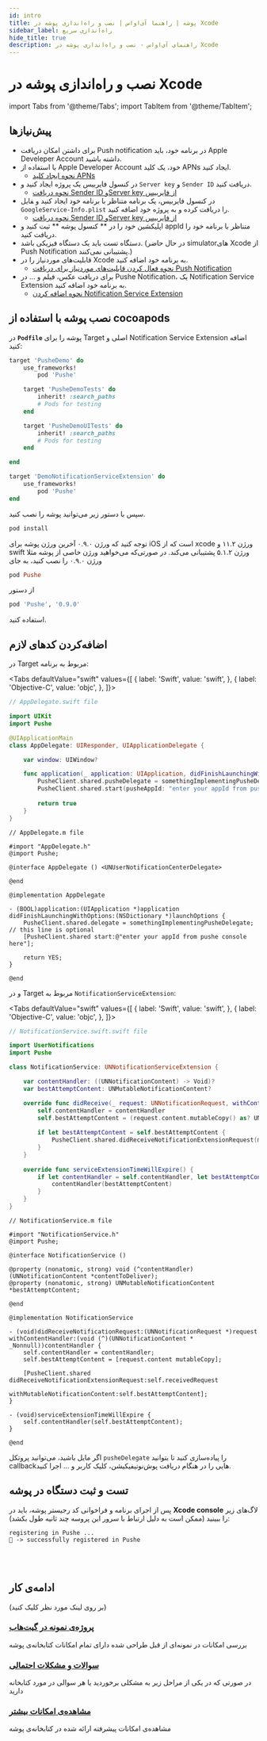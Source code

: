 ```yaml
---
id: intro
title: پوشه | راهنما آی‌اواس | نصب و راه‌اندازی پوشه در Xcode
sidebar_label: راه‌اندازی سریع
hide_title: true
description: راهنمای آی‌اواس - نصب و راه‌اندازی پوشه در Xcode
---
```


# نصب و راه‌اندازی پوشه در Xcode

import Tabs from '@theme/Tabs';
import TabItem from '@theme/TabItem';

## پیش‌نیازها

- برای داشتن امکان دریافت Push notification در برنامه خود، باید Apple Develeper Account داشته باشید.
- با استفاده از Apple Developer Account خود، یک کلید APNs ایجاد کنید. 
    - [نحوه ایجاد کلید APNs](/docs/ios/extra/apns-key)
- در کنسول فایربیس یک پروژه ایجاد کنید و ‍`Server key` و `Sender ID` دریافت کنید.
    - [نحوه دریافت Sender ID وServer key از فایربیس](/docs/ios/extra/firebase)
- در کنسول فایربیس، یک برنامه متناظر با برنامه خود ایجاد کنید و ‍‍‍فایل `GoogleService-Info.plist` را دریافت کرده و به پروژه خود اضافه کنید. 
    - [نحوه دریافت Sender ID وServer key از فایربیس](/docs/ios/extra/firebase)
- اپلیکشین خود را در ** کنسول پوشه ** ثبت کنید و appId متناظر با برنامه خود را دریافت کنید.
- دستگاه تست باید یک دستگاه فیزیکی باشد. (در حال حاضر simulatorهای Xcode از Push Notification پشتیبانی نمی‌کنند.)
- قابلیت‌های موردنیاز را در Xcode به برنامه خود اضافه کنید.
    - [نحوه فعال کردن قابلیت‌های موردنیاز برای دریافت Push Notification](/docs/ios/extra/capabilities)
- برای دریافت عکس، فیلم و ... در Pushe Notification، یک Notification Service Extension به برنامه خود اضافه کنید.
    - [نحوه اضافه کردن Notification Service Extension](/docs/ios/extra/notification-service-extension)

## نصب پوشه با استفاده از cocoapods

در **`Podfile`** پوشه را برای Target اصلی و Notification Service Extension اضافه کنید:

```ruby
target 'PusheDemo' do
    use_frameworks!
        pod 'Pushe'

    target 'PusheDemoTests' do
        inherit! :search_paths
        # Pods for testing
    end

    target 'PusheDemoUITests' do
        inherit! :search_paths
        # Pods for testing
    end

end

target 'DemoNotificationServiceExtension' do
    use_frameworks!
        pod 'Pushe'
end
```

سپس با دستور زیر می‌توانید پوشه را نصب کنید.

```bash
pod install
```
توجه کنید که ورژن ۰.۹.۰ آخرین ورژن پوشه برای iOS است که از xcode  ورژن ۱۱.۲ و swift ورژن ۵.۱.۲ پشتیبانی می‌کند. در صورتی‌که می‌خواهید ورژن خاصی از پوشه مثلا ورژن ۰.۹.۰ را نصب کنید، به جای 
```ruby
pod Pushe
```
از دستور
```ruby
pod 'Pushe', '0.9.0'
```
استفاده کنید.

## اضافه‌کردن کد‌های لازم

در Target مربوط به برنامه:

<Tabs
  defaultValue="swift"
  values={[
    { label: 'Swift', value: 'swift', },
    { label: 'Objective-C', value: 'objc', },
  ]}>

<TabItem value="swift">

```swift
// AppDelegate.swift file

import UIKit
import Pushe

@UIApplicationMain
class AppDelegate: UIResponder, UIApplicationDelegate {

    var window: UIWindow?

    func application(_ application: UIApplication, didFinishLaunchingWithOptions launchOptions: [UIApplication.LaunchOptionsKey: Any]?) -> Bool {
        PusheClient.shared.pusheDelegate = somethingImplementingPusheDelegate    // this line is optional
        PusheClient.shared.start(pusheAppId: "enter your appId from pushe console here")
        
        return true
    }
}
```

</TabItem>

<TabItem value="objc">

```objc
// AppDelegate.m file

#import "AppDelegate.h"
@import Pushe;

@interface AppDelegate () <UNUserNotificationCenterDelegate>

@end

@implementation AppDelegate 

- (BOOL)application:(UIApplication *)application didFinishLaunchingWithOptions:(NSDictionary *)launchOptions {
	PusheClient.shared.delegate = somethingImplementingPusheDelegate;    // this line is optional
    [PusheClient.shared start:@"enter your appId from pushe console here"];
	
    return YES;
}

@end
```

</TabItem>

</Tabs>

و در Target مربوط به `NotificationServiceExtension`:

<Tabs
  defaultValue="swift"
  values={[
    { label: 'Swift', value: 'swift', },
    { label: 'Objective-C', value: 'objc', },
  ]}>

<TabItem value="swift">

```swift
// NotificationService.swift.swift file

import UserNotifications
import Pushe

class NotificationService: UNNotificationServiceExtension {

    var contentHandler: ((UNNotificationContent) -> Void)?
    var bestAttemptContent: UNMutableNotificationContent?

    override func didReceive(_ request: UNNotificationRequest, withContentHandler contentHandler: @escaping (UNNotificationContent) -> Void) {
        self.contentHandler = contentHandler
        self.bestAttemptContent = (request.content.mutableCopy() as? UNMutableNotificationContent)
        
        if let bestAttemptContent = self.bestAttemptContent {
            PusheClient.shared.didReceiveNotificationExtensionRequest(mutableContent: bestAttemptContent, contentHandler: contentHandler)
        }
    }
    
    override func serviceExtensionTimeWillExpire() {
        if let contentHandler = self.contentHandler, let bestAttemptContent =  self.bestAttemptContent {
            contentHandler(bestAttemptContent)
        }
    }
}
```

</TabItem>

<TabItem value="objc">

```objc
// NotificationService.m file

#import "NotificationService.h"
@import Pushe;

@interface NotificationService ()

@property (nonatomic, strong) void (^contentHandler)(UNNotificationContent *contentToDeliver);
@property (nonatomic, strong) UNMutableNotificationContent *bestAttemptContent;

@end

@implementation NotificationService

- (void)didReceiveNotificationRequest:(UNNotificationRequest *)request withContentHandler:(void (^)(UNNotificationContent * _Nonnull))contentHandler { 
    self.contentHandler = contentHandler;
    self.bestAttemptContent = [request.content mutableCopy];
    
    [PusheClient.shared didReceiveNotificationExtensionRequest:self.receivedRequest
                      withMutableNotificationContent:self.bestAttemptContent];
}

- (void)serviceExtensionTimeWillExpire {
    self.contentHandler(self.bestAttemptContent);
}

@end
```

</TabItem>

</Tabs>

اگر مایل باشید، می‌توانید پروتکل `pusheDelegate` را پیاده‌سازی کنید تا بتوانید callbackهایی را در هنگام دریافت پوش‌نوتیفیکیشن، کلیک کاربر و ... اجرا کنید.

## تست و ثبت دستگاه در پوشه

پس از اجرای برنامه و فراخوانی کد رجیستر پوشه، باید در **Xcode console** لاگ‌های زیر را ببینید (ممکن است به دلیل ارتباط با سرور این پروسه چند ثانیه طول بکشد):

```
registering in Pushe ...
📗 -> successfully registered in Pushe
```
<br /><br />

<!--
## [امکانات](#features)

* برای دریافت DeviceID و AdvertisementID می‌توانید از توابع زیر استفاده کنید.

```swift
let deviceID = PusheApp.getDeviceID()
let advertisementID = PusheApp.getAdvertisementID()
```

```objc
NSString *deviceID = [PusheApp getDeviceID];
NSString *advertisementID = [PusheApp getAdvertisementID];
```
-->

## ادامه‌ی کار
(بر روی لینک مورد نظر کلیک کنید)

### [پروژه‌ی نمونه در گیت‌هاب](https://github.com/pusheco/android-studio-sample)
بررسی امکانات در نمونه‌ای از قبل طراحی شده دارای تمام امکانات کتابخانه‌ی پوشه

### [سوالات و مشکلات احتمالی](/docs/ios/errors)
در صورتی که در یکی از مراحل زیر به مشکلی برخوردید یا هر سوالی در مورد کتابخانه‌ دارید

### [مشاهده‌ی امکانات بیشتر](/docs/android-studio/studio-advanced)
مشاهده‌ی امکانات پیشرفته ارائه‌ شده در کتابخانه‌‌ی پوشه